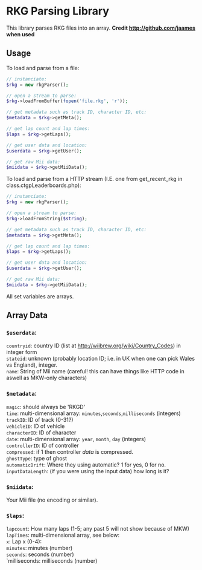 # RKG Parsing Library
This library parses RKG files into an array.
**Credit http://github.com/jaames when used**  

## Usage
To load and parse from a file:
```php
// instanciate:
$rkg = new rkgParser();

// open a stream to parse:
$rkg->loadFromBuffer(fopen('file.rkg', 'r'));

// get metadata such as track ID, character ID, etc:
$metadata = $rkg->getMeta();

// get lap count and lap times:
$laps = $rkg->getLaps();

// get user data and location:
$userdata = $rkg->getUser();

// get raw Mii data:
$miidata = $rkg->getMiiData();
```

To load and parse from a HTTP stream (I.E. one from get_recent_rkg in class.ctgpLeaderboards.php):
```php
// instanciate:
$rkg = new rkgParser();

// open a stream to parse:
$rkg->loadFromString($string);

// get metadata such as track ID, character ID, etc:
$metadata = $rkg->getMeta();

// get lap count and lap times:
$laps = $rkg->getLaps();

// get user data and location:
$userdata = $rkg->getUser();

// get raw Mii data:
$miidata = $rkg->getMiiData();
```
All set variables are arrays.  

## Array Data

### `$userdata`:  
`countryid`: country ID (list at http://wiibrew.org/wiki/Country_Codes) in integer form  
`stateid`: unknown (probably location ID; i.e. in UK when one can pick Wales vs England), integer.  
`name`: String of Mii name (careful! this can have things like HTTP code in aswell as MKW-only characters)  

### `$metadata`:
`magic`: should always be 'RKGD'  
`time`: multi-dimensional array: `minutes`,`seconds`,`milliseconds` (integers)  
`trackID`: ID of track (0-31?)  
`vehicleID`: ID of vehicle  
`characterID`: ID of character  
`date`: multi-dimensional array: `year`, `month`, `day` (integers)  
`controllerID`: ID of controller  
`compressed`: if 1 then controller *data* is compressed.  
`ghostType`: type of ghost  
`automaticDrift`: Where they using automatic? 1 for yes, 0 for no.  
`inputDataLength`: (if you were using the input data) how long is it?  


### `$miidata`:
Your Mii file (no encoding or similar).  

### `$laps`:
`lapcount`: How many laps (1-5; any past 5 will not show because of MKW)  
`lapTimes`: multi-dimensional array, see below:  
`x`: Lap x (0-4):  
`minutes`: minutes (number)  
`seconds`: seconds (number)  
`milliseconds: milliseconds (number)  